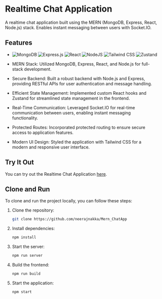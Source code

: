 


# Realtime Chat Application



A realtime chat application built using the MERN (MongoDB, Express, React, Node.js) stack. Enables instant messaging between users with Socket.IO.

## Features

- ![MongoDB](https://img.shields.io/badge/MongoDB-%234ea94b.svg?style=for-the-badge&logo=mongodb&logoColor=white) ![Express.js](https://img.shields.io/badge/express.js-%23404d59.svg?style=for-the-badge&logo=express&logoColor=%2361DAFB) ![React](https://img.shields.io/badge/react-%2320232a.svg?style=for-the-badge&logo=react&logoColor=%2361DAFB) ![NodeJS](https://img.shields.io/badge/node.js-6DA55F?style=for-the-badge&logo=node.js&logoColor=white) 
![Tailwind CSS](https://img.shields.io/badge/tailwindcss-%2338B2AC.svg?style=for-the-badge&logo=tailwind-css&logoColor=white) ![Zustand](https://img.shields.io/badge/Zustand-%237764AD.svg?style=for-the-badge&logo=zustand&logoColor=white)

- MERN Stack: Utilized MongoDB, Express, React, and Node.js for full-stack development.
  
- Secure Backend: Built a robust backend with Node.js and Express, providing RESTful APIs for user authentication and message handling.

- Efficient State Management: Implemented custom React hooks and Zustand for streamlined state management in the frontend.

- Real-Time Communication: Leveraged Socket.IO for real-time communication between users, enabling instant messaging functionality.

- Protected Routes: Incorporated protected routing to ensure secure access to application features.

- Modern UI Design: Styled the application with Tailwind CSS for a modern and responsive user interface.

## Try It Out

You can try out the Realtime Chat Application [here](https://mern-chatapp-rfj5.onrender.com/). 

## Clone and Run

To clone and run the project locally, you can follow these steps:

1. Clone the repository:
   ```bash
   git clone https://github.com/neerajnakka/Mern_ChatApp
   ```

2. Install dependencies:
   ```bash
   npm install
   ```

3. Start the server:
   ```bash
   npm run server
   ```

4. Build the frontend:
   ```bash
   npm run build
   ```

5. Start the application:
   ```bash
   npm start
   ```
```

